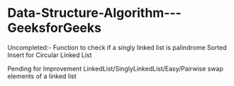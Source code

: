 # Data-Structure-Algorithm---GeeksforGeeks

Uncompleted:-
Function to check if a singly linked list is palindrome
Sorted Insert for Circular Linked List

Pending for Improvement
 LinkedList/SinglyLinkedList/Easy/Pairwise swap elements of a linked list
